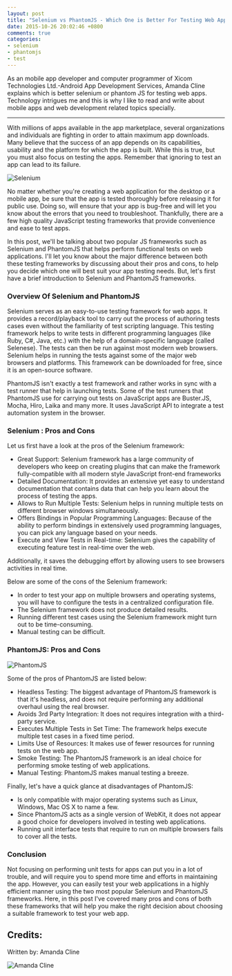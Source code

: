 ```yaml
---
layout: post
title: "Selenium vs PhantomJS - Which One is Better For Testing Web Apps"
date: 2015-10-26 20:02:46 +0800
comments: true
categories: 
- selenium
- phantomjs
- test
---
```


As an mobile app developer and computer programmer of Xicom Technologies Ltd.-Android App Development Services, Amanda Cline explains which is better selenium or phantom JS for testing web apps.  Technology intrigues me and this is why I like to read and write about mobile apps and web development related  topics specially.

<hr/>

With millions of apps available in the app marketplace, several organizations and individuals are fighting in order to attain maximum app downloads. Many believe that the success of an app depends on its capabilities, usability and the platform for which the app is built. While this is true, but you must also focus on testing the apps. Remember that ignoring to test an app can lead to its failure.

![Selenium](http://jslim89.github.com/images/posts/2015-10-26-selenium-vs-phantomjs-which-one-is-better-for-testing-web-apps/selenium.png)

No matter whether you're creating a web application for the desktop or a mobile app, be sure that the app is tested thoroughly before releasing it for public use. Doing so, will ensure that your app is bug-free and will let you know about the errors that you need to troubleshoot. Thankfully, there are a few high quality JavaScript testing frameworks that provide convenience and ease to test apps.


In this post, we'll be talking about two popular JS frameworks such as Selenium and PhantomJS that helps perform functional tests on web applications. I'll let you know about the major difference between both these testing frameworks by discussing about their pros and cons, to help you decide which one will best suit your app testing needs. But, let's first have a brief introduction to Selenium and PhantomJS frameworks.


### Overview Of Selenium and PhantomJS

Selenium serves as an easy-to-use testing framework for web apps. It provides a record/playback tool to carry out the process of authoring tests cases even without the familiarity of test scripting language. This testing framework helps to write tests in different programming languages (like Ruby, C#, Java, etc.) with the help of a domain-specific language (called Selenese). The tests can then be run against most modern web browsers. Selenium helps in running the tests against some of the major web browsers and platforms. This framework can be downloaded for free, since it is an open-source software.

PhantomJS isn't exactly a test framework and rather works in sync with a test runner that help in launching tests. Some of the test runners that PhantomJS use for carrying out tests on JavaScript apps are Buster.JS, Mocha, Hiro, Laika and many more. It uses JavaScript API to integrate a test automation system in the browser.


### Selenium : Pros and Cons

Let us first  have a look at the pros of the Selenium framework:

- Great Support: Selenium framework has a large community of developers who keep on creating plugins that can make the framework fully-compatible with all modern style JavaScript front-end frameworks
- Detailed Documentation: It provides an extensive yet easy to understand documentation that contains data that can help you learn about the process of testing the apps.
- Allows to Run Multiple Tests: Selenium helps in running multiple tests on different browser windows simultaneously.
- Offers Bindings in Popular Programming Languages: Because of the ability to perform bindings in extensively used programming languages, you can pick any language based on your needs.
- Execute and View Tests in Real-time: Selenium gives the capability of executing feature test in real-time over the web.

Additionally, it saves the debugging effort by allowing users to see browsers activities in real time.


Below are some of the cons of the Selenium framework:

- In order to test your app on multiple browsers and operating systems, you will have to configure the tests in a centralized configuration file. 
- The Selenium framework does not produce detailed results. 
- Running different test cases using the Selenium framework might turn out to be time-consuming. 
- Manual testing can be difficult. 


### PhantomJS: Pros and Cons

![PhantomJS](http://jslim89.github.com/images/posts/2015-10-26-selenium-vs-phantomjs-which-one-is-better-for-testing-web-apps/phantomjs.png)


Some of the pros of PhantomJS are listed below:

- Headless Testing: The biggest advantage of PhantomJS framework is that it's headless, and does not require performing any additional overhaul using the real browser. 
- Avoids 3rd Party Integration: It does not requires integration with a third-party service.
- Executes Multiple Tests in Set Time: The framework helps execute multiple test cases in a fixed time period.
- Limits Use of Resources: It makes use of fewer resources for running tests on the web app.
- Smoke Testing: The PhantomJS framework is an ideal choice for performing smoke testing of web applications. 
- Manual Testing: PhantomJS makes manual testing a breeze.


Finally, let's have a quick glance at disadvantages of PhantomJS:

- Is only compatible with major operating systems such as Linux, Windows, Mac OS X to name a few. 
- Since PhantomJS acts as a single version of WebKit, it does not appear a good choice for developers involved in testing web applications. 
- Running unit interface tests that require to run on multiple browsers fails to cover all the tests.


### Conclusion

Not focusing on performing unit tests for apps can put you in a lot of trouble, and will require you to spend more time and efforts in maintaining the app. However, you can easily test your web applications in a highly efficient manner using the two most popular Selenium and PhantomJS frameworks. Here, in this post I've covered many pros and cons of both these frameworks that will help you make the right decision about choosing a suitable framework to test your web app.


## Credits:

Written by: Amanda Cline

![Amanda Cline](http://mrbool.com/images/columnist/433254_20150601093626.jpg)
